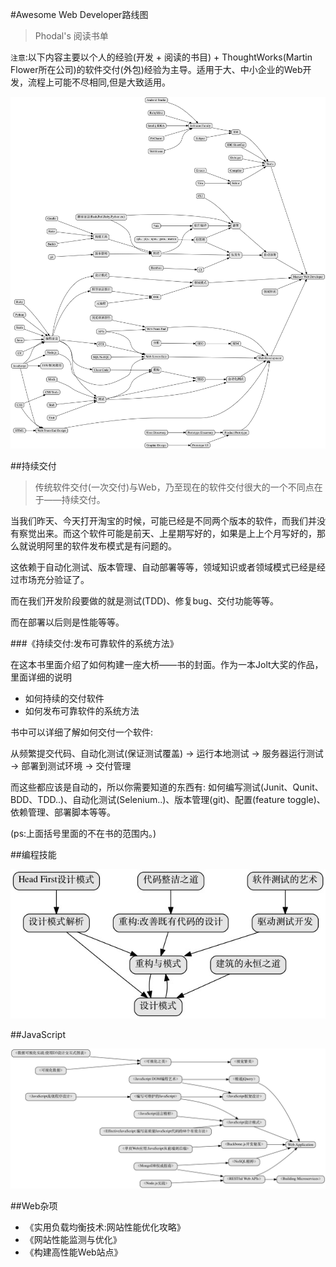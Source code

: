 #Awesome Web Developer路线图

> Phodal's 阅读书单

``注意``:以下内容主要以个人的经验(开发 + 阅读的书目) + ThoughtWorks(Martin Flower所在公司)的软件交付(外包)经验为主导。适用于大、中小企业的Web开发，流程上可能不尽相同,但是大致适用。


![Awesome Web Developer](tree.jpg)

##持续交付

> 传统软件交付(一次交付)与Web，乃至现在的软件交付很大的一个不同点在于——持续交付。

当我们昨天、今天打开淘宝的时候，可能已经是不同两个版本的软件，而我们并没有察觉出来。而这个软件可能是前天、上星期写好的，如果是上上个月写好的，那么就说明阿里的软件发布模式是有问题的。

这依赖于自动化测试、版本管理、自动部署等等，领域知识或者领域模式已经是经过市场充分验证了。

而在我们开发阶段要做的就是测试(TDD)、修复bug、交付功能等等。

而在部署以后则是性能等等。

###《持续交付:发布可靠软件的系统方法》

在这本书里面介绍了如何构建一座大桥——书的封面。作为一本Jolt大奖的作品，里面详细的说明

 - 如何持续的交付软件
 - 如何发布可靠软件的系统方法

书中可以详细了解如何交付一个软件: 

从频繁提交代码、自动化测试(保证测试覆盖) -> 运行本地测试 -> 服务器运行测试 -> 部署到测试环境 -> 交付管理

而这些都应该是自动的，所以你需要知道的东西有: 如何编写测试(Junit、Qunit、BDD、TDD..)、自动化测试(Selenium..)、版本管理(git)、配置(feature toggle)、依赖管理、部署脚本等等。

(ps:上面括号里面的不在书的范围内。)

##编程技能

![Grow](grow.jpg)

##JavaScript

![JavaScript](js.jpg)

##Web杂项
- 《实用负载均衡技术:网站性能优化攻略》
- 《网站性能监测与优化》
- 《构建高性能Web站点》
